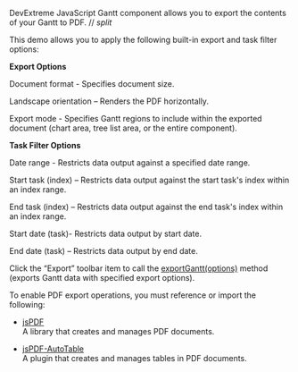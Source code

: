 DevExtreme JavaScript Gantt component allows you to export the contents of your Gantt to PDF.
// _split_

This demo allows you to apply the following built-in export and task filter options:

**Export Options**

Document format  - Specifies document size.

Landscape orientation – Renders the PDF horizontally. 

Export mode - Specifies Gantt regions to include within the exported document (chart area, tree list area, or the entire component).

**Task Filter Options**

Date range  - Restricts data output against a specified date range.

Start task (index) – Restricts data output against the start task's index within an index range. 

End task (index) – Restricts data output against the end task's index within an index range. 

Start date (task)- Restricts data output by start date. 

End date (task) – Restricts data output by end date. 

Click the “Export” toolbar item to call the [exportGantt(options)](/Documentation/ApiReference/Common/Utils/pdfExporter/#exportGanttoptions) method (exports Gantt data with specified export options).

To enable PDF export operations, you must reference or import the following:
- <a href="https://github.com/parallax/jsPDF" target="_blank">jsPDF</a>        
A library that creates and manages PDF documents.

- <a href="https://github.com/simonbengtsson/jsPDF-AutoTable" target="_blank">jsPDF-AutoTable</a>        
A plugin that creates and manages tables in PDF documents.